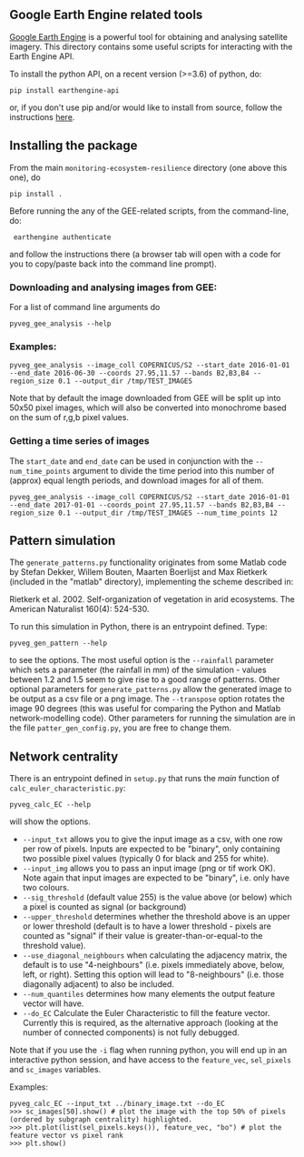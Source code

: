 ## Google Earth Engine related tools

[Google Earth Engine](https://earthengine.google.com) is a powerful tool for obtaining and analysing satellite imagery.
This directory contains some useful scripts for interacting with the Earth Engine API.

To install the python API, on a recent version (>=3.6) of python, do:
```
pip install earthengine-api
```
or, if you don't use pip and/or would like to install from source, follow the instructions [here](https://developers.google.com/earth-engine/python_install_manual).

## Installing the package

From the main `monitoring-ecosystem-resilience` directory (one above this one), do
```
pip install .
```

Before running the any of the GEE-related scripts, from the command-line, do:
```
 earthengine authenticate
```
and follow the instructions there (a browser tab will open with a code for you to copy/paste back into the command line prompt).

### Downloading and analysing images from GEE:

For a list of command line arguments do
```
pyveg_gee_analysis --help
```

### Examples:
```
pyveg_gee_analysis --image_coll COPERNICUS/S2 --start_date 2016-01-01 --end_date 2016-06-30 --coords 27.95,11.57 --bands B2,B3,B4 --region_size 0.1 --output_dir /tmp/TEST_IMAGES
```

Note that by default the image downloaded from GEE will be split up into 50x50 pixel images, which will also be
converted into monochrome based on the sum of r,g,b pixel values.

### Getting a time series of images

The ```start_date``` and ```end_date``` can be used in conjunction with the ```--num_time_points``` argument to divide the time period into this number of (approx) equal length periods, and download images for all of them.

```
pyveg_gee_analysis --image_coll COPERNICUS/S2 --start_date 2016-01-01 --end_date 2017-01-01 --coords_point 27.95,11.57 --bands B2,B3,B4 --region_size 0.1 --output_dir /tmp/TEST_IMAGES --num_time_points 12
```


## Pattern simulation


The ```generate_patterns.py``` functionality originates from some Matlab code by Stefan Dekker, Willem Bouten, Maarten Boerlijst and Max Rietkerk (included in the "matlab" directory), implementing the scheme described in:

Rietkerk et al. 2002. Self-organization of vegetation in arid ecosystems. The American Naturalist 160(4): 524-530.

To run this simulation in Python, there is an entrypoint defined.  Type:
```
pyveg_gen_pattern --help
```
to see the options.  The most useful option is the `--rainfall` parameter which sets a parameter (the rainfall in mm) of the simulation - values between 1.2 and 1.5 seem to give rise to a good range of patterns.
Other optional parameters for `generate_patterns.py` allow the generated image to be output as a csv file or a png image.  The `--transpose` option rotates the image 90 degrees (this was useful for comparing the Python and Matlab network-modelling code).
Other parameters for running the simulation are in the file `patter_gen_config.py`, you are free to change them.


## Network centrality

There is an entrypoint defined in `setup.py` that runs the *main* function of `calc_euler_characteristic.py`:
```
pyveg_calc_EC --help
```
will show the options.

* `--input_txt` allows you to give the input image as a csv, with one row per row of pixels.  Inputs are expected to be "binary", only containing two possible pixel values (typically 0 for black and 255 for white).
* `--input_img` allows you to pass an input image (png or tif work OK).  Note again that input images are expected to be "binary", i.e. only have two colours.
* `--sig_threshold` (default value 255) is the value above (or below) which a pixel is counted as signal (or background)
* `--upper_threshold` determines whether the threshold above is an upper or lower threshold (default is to have a lower threshold - pixels are counted as "signal" if their value is greater-than-or-equal-to the threshold value).
* `--use_diagonal_neighbours` when calculating the adjacency matrix, the default is to use "4-neighbours" (i.e. pixels immediately above, below, left, or right).  Setting this option will lead to "8-neighbours" (i.e. those diagonally adjacent) to also be included.
* `--num_quantiles` determines how many elements the output feature vector will have.
* `--do_EC` Calculate the Euler Characteristic to fill the feature vector.  Currently this is required, as the alternative approach (looking at the number of connected components) is not fully debugged.

Note that if you use the `-i` flag when running python, you will end up in an interactive python session, and have access to the `feature_vec`, `sel_pixels` and `sc_images` variables.

Examples:
```
pyveg_calc_EC --input_txt ../binary_image.txt --do_EC
>>> sc_images[50].show() # plot the image with the top 50% of pixels (ordered by subgraph centrality) highlighted.
>>> plt.plot(list(sel_pixels.keys()), feature_vec, "bo") # plot the feature vector vs pixel rank
>>> plt.show()
```
